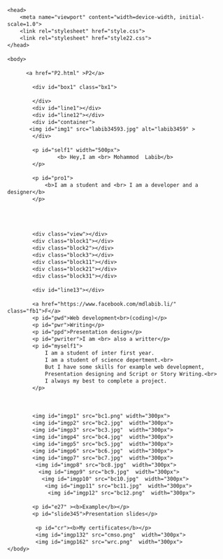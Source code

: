 
<html> 

    <head>
        <meta name="viewport" content="width=device-width, initial-scale=1.0">
        <link rel="stylesheet" href="style.css">
        <link rel="stylesheet" href="style22.css">
    </head>

    <body>

          <a href="P2.html" >P2</a>

            <div id="box1" class="bx1">
             
            </div> 
            <div id="line1"></div> 
            <div id="line12"></div>
            <div id="container">
           <img id="img1" src="labib34593.jpg" alt="labib3459" > 
            </div>

            <p id="self1" width="500px">
                    <b> Hey,I am <br> Mohammod  Labib</b>
            </p>

            <p id="pro1">
                <b>I am a student and <br> I am a developer and a designer</b>
            </p>

             

            
            <div class="view"></div>
            <div class="block1"></div>
            <div class="block2"></div>
            <div class="block3"></div>
            <div class="block11"></div>
            <div class="block21"></div>
            <div class="block31"></div>

            <div id="line13"></div>

            <a href="https://www.facebook.com/mdlabib.li/" class="fb1">F</a>
            <p id="pwd">Web development<br>(coding)</p>
            <p id="pwr">Writing</p>
            <p id="ppd">Presentation design</p>
            <p id="pwriter">I am <br> also a writter</p>
            <p id="myself1">
                I am a student of inter first year. 
                I am a student of science depertment.<br>
                But I have some skills for example web development,
                Presentation designing and Script or Story Writing.<br>
                I always my best to complete a project.
            </p>
        
            

            <img id="imgp1" src="bc1.png" width="300px">
            <img id="imgp2" src="bc2.jpg"  width="300px">
            <img id="imgp3" src="bc3.jpg"  width="300px">
            <img id="imgp4" src="bc4.jpg"  width="300px">
            <img id="imgp5" src="bc5.jpg"  width="300px">
            <img id="imgp6" src="bc6.jpg"  width="300px">
            <img id="imgp7" src="bc7.jpg"  width="300px">
             <img id="imgp8" src="bc8.jpg"  width="300px">
              <img id="imgp9" src="bc9.jpg"  width="300px">
               <img id="imgp10" src="bc10.jpg"  width="300px">
                <img id="imgp11" src="bc11.jpg"  width="300px">
                 <img id="imgp12" src="bc12.png"  width="300px">

            <p id="e27" ><b>Example</b></p>
            <p id="slide345">Presentation slides</p>

             <p id="cr"><b>My certificates</b></p>
             <img id="imgp132" src="cmso.png"  width="300px">
             <img id="imgp162" src="wrc.png"  width="300px">
    </body>




</html>

